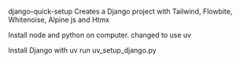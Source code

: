 django-quick-setup
Creates a Django project with Tailwind, Flowbite, Whitenoise, Alpine js and Htmx

Install node and python on computer.
changed to use uv

Install Django with uv run uv_setup_django.py
